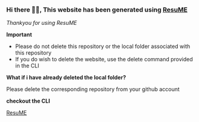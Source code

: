###  Hi there 👋🏽, This website has been generated using [ResuME](https://github.com/ishita1805/ResuME)
*Thankyou for using ResuME*

**Important**
 - Please do not delete this repository or the local folder associated with this repository
- If you do wish to delete the website, use the delete command provided in the CLI

**What if i have already deleted the local folder?**

Please delete the corresponding repository from your github account

**checkout the CLI**

<a href='ishita1805/ResuME-Ishita-Kabra' target='__blank'>ResuME</a>
